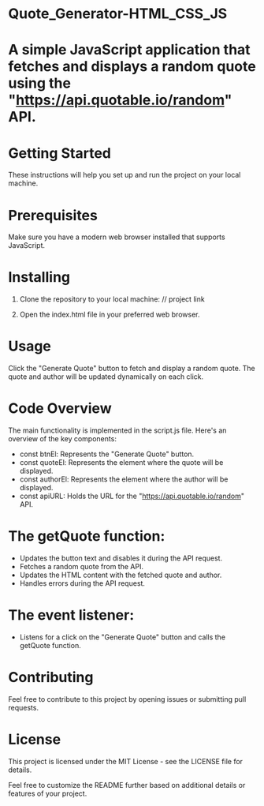 # Quote_Generator-HTML_CSS_JS

# A simple JavaScript application that fetches and displays a random quote using the "https://api.quotable.io/random" API.

# Getting Started
These instructions will help you set up and run the project on your local machine.

# Prerequisites
Make sure you have a modern web browser installed that supports JavaScript.

# Installing
1. Clone the repository to your local machine: // project link
   
2. Open the index.html file in your preferred web browser.

# Usage
Click the "Generate Quote" button to fetch and display a random quote. The quote and author will be updated dynamically on each click.

# Code Overview
The main functionality is implemented in the script.js file. Here's an overview of the key components:
- const btnEl: Represents the "Generate Quote" button.
- const quoteEl: Represents the element where the quote will be displayed.
- const authorEl: Represents the element where the author will be displayed.
- const apiURL: Holds the URL for the "https://api.quotable.io/random" API.

# The getQuote function:
- Updates the button text and disables it during the API request.
- Fetches a random quote from the API.
- Updates the HTML content with the fetched quote and author.
- Handles errors during the API request.

# The event listener:
- Listens for a click on the "Generate Quote" button and calls the getQuote function.

# Contributing
Feel free to contribute to this project by opening issues or submitting pull requests.

# License
This project is licensed under the MIT License - see the LICENSE file for details.

Feel free to customize the README further based on additional details or features of your project.

